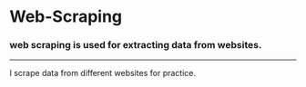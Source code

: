 # Web-Scraping
### web scraping is used for extracting data from websites.
<hr>
I scrape data from different websites for practice.
